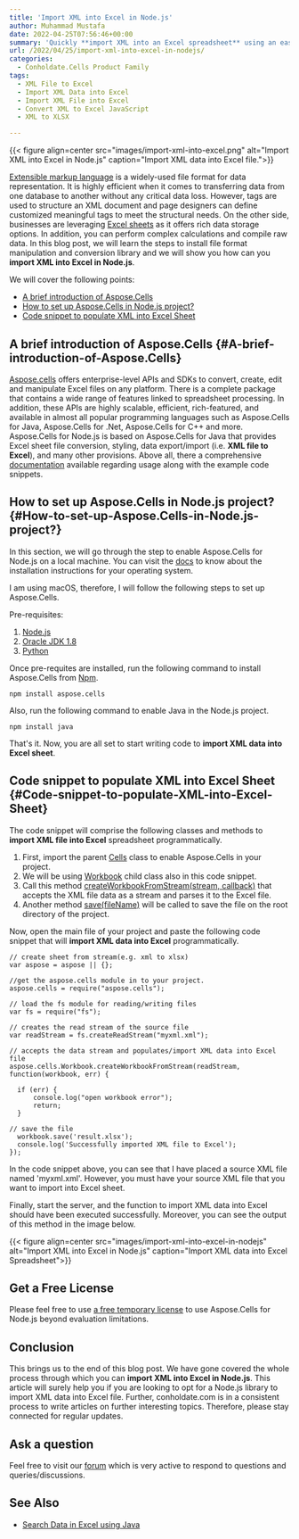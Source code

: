 ```yaml
---
title: 'Import XML into Excel in Node.js'
author: Muhammad Mustafa
date: 2022-04-25T07:56:46+00:00
summary: 'Quickly **import XML into an Excel spreadsheet** using an easy-to-install library. Let's learn how can we set up & enable this provision in our Node.js application.'
url: /2022/04/25/import-xml-into-excel-in-nodejs/
categories:
  - Conholdate.Cells Product Family
tags:
  - XML File to Excel
  - Import XML Data into Excel
  - Import XML File into Excel
  - Convert XML to Excel JavaScript 
  - XML to XLSX

---
```



{{< figure align=center src="images/import-xml-into-excel.png" alt="Import XML into Excel in Node.js" caption="Import XML data into Excel file.">}}

[Extensible markup language][1] is a widely-used file format for data representation. It is highly efficient when it comes to transferring data from one database to another without any critical data loss. However, tags are used to structure an XML document and page designers can define customized meaningful tags to meet the structural needs. On the other side, businesses are leveraging [Excel sheets][2] as it offers rich data storage options. In addition, you can perform complex calculations and compile raw data. In this blog post, we will learn the steps to install file format manipulation and conversion library and we will show you how can you **import XML into Excel in Node.js**.

We will cover the following points:

  * [A brief introduction of Aspose.Cells][3]
  * [How to set up Aspose.Cells in Node.js project?][4]
  * [Code snippet to populate XML into Excel Sheet][5]

## A brief introduction of Aspose.Cells {#A-brief-introduction-of-Aspose.Cells}

[Aspose.cells][6] offers enterprise-level APIs and SDKs to convert, create, edit and manipulate Excel files on any platform. There is a complete package that contains a wide range of features linked to spreadsheet processing. In addition, these APIs are highly scalable, efficient, rich-featured, and available in almost all popular programming languages such as Aspose.Cells for Java, Aspose.Cells for .Net, Aspose.Cells for C++ and more. Aspose.Cells for Node.js is based on Aspose.Cells for Java that provides Excel sheet file conversion, styling, data export/import (i.e. **XML file to Excel**), and many other provisions. Above all, there a comprehensive [documentation][7] available regarding usage along with the example code snippets.

## How to set up Aspose.Cells in Node.js project? {#How-to-set-up-Aspose.Cells-in-Node.js-project?}

In this section, we will go through the step to enable Aspose.Cells for Node.js on a local machine. You can visit the [docs][8] to know about the installation instructions for your operating system.

I am using macOS, therefore, I will follow the following steps to set up Aspose.Cells.

Pre-requisites:

  1. [Node.js][9]
  2. [Oracle JDK 1.8][10]
  3. [Python][11]

Once pre-requites are installed, run the following command to install Aspose.Cells from [Npm][12].

```
npm install aspose.cells
```

Also, run the following command to enable Java in the Node.js project.

```
npm install java
```

That's it. Now, you are all set to start writing code to **import XML data into Excel sheet**.

## Code snippet to populate XML into Excel Sheet {#Code-snippet-to-populate-XML-into-Excel-Sheet}

The code snippet will comprise the following classes and methods to **import XML file into Excel** spreadsheet programmatically.

  1. First, import the parent [Cells][13] class to enable Aspose.Cells in your project.
  2. We will be using [Workbook][14] child class also in this code snippet.
  3. Call this method [createWorkbookFromStream(stream, callback)][15] that accepts the XML file data as a stream and parses it to the Excel file.
  4. Another method [save(fileName)][16] will be called to save the file on the root directory of the project.

Now, open the main file of your project and paste the following code snippet that will **import XML data into Excel** programmatically.

```
// create sheet from stream(e.g. xml to xlsx)
var aspose = aspose || {};

//get the aspose.cells module in to your project.
aspose.cells = require("aspose.cells");

// load the fs module for reading/writing files
var fs = require("fs");

// creates the read stream of the source file
var readStream = fs.createReadStream("myxml.xml");

// accepts the data stream and populates/import XML data into Excel file
aspose.cells.Workbook.createWorkbookFromStream(readStream, function(workbook, err) {

  if (err) {
      console.log("open workbook error");
      return;
  }

// save the file 
  workbook.save('result.xlsx');
  console.log('Successfully imported XML file to Excel');
});
```

In the code snippet above, you can see that I have placed a source XML file named 'myxml.xml'. However, you must have your source XML file that you want to import into Excel sheet.

Finally, start the server, and the function to import XML data into Excel should have been executed successfully. Moreover, you can see the output of this method in the image below.

{{< figure align=center src="images/import-xml-into-excel-in-nodejs" alt="Import XML into Excel in Node.js" caption="Import XML data into Excel Spreadsheet">}}

## Get a Free License

Please feel free to use [a free temporary license][17] to use Aspose.Cells for Node.js beyond evaluation limitations.

## Conclusion

This brings us to the end of this blog post. We have gone covered the whole process through which you can **import XML into Excel in Node.js**. This article will surely help you if you are looking to opt for a Node.js library to import XML data into Excel file. Further, conholdate.com is in a consistent process to write articles on further interesting topics. Therefore, please stay connected for regular updates.

## Ask a question

Feel free to visit our [forum][18] which is very active to respond to questions and queries/discussions.

## See Also

  * [Search Data in Excel using Java][19]

 [1]: https://docs.fileformat.com/web/xml/
 [2]: https://docs.fileformat.com/spreadsheet/_xlsx/
 [3]: #A-brief-introduction-of-Aspose.Cells
 [4]: #How-to-set-up-Aspose.Cells-in-Node.js-project?
 [5]: #Code-snippet-to-populate-XML-into-Excel-Sheet
 [6]: https://products.aspose.com/cells/family/
 [7]: https://apireference.aspose.com/cells/nodejs
 [8]: https://docs.aspose.com/cells/nodejsjava/getting-started/
 [9]: https://nodejs.org/en/download/
 [10]: https://www.oracle.com/java/technologies/downloads/
 [11]: https://www.python.org/
 [12]: https://www.npmjs.com/package/aspose.cells
 [13]: https://apireference.aspose.com/cells/nodejs/cells
 [14]: https://apireference.aspose.com/cells/nodejs/Workbook#importXml
 [15]: https://apireference.aspose.com/cells/nodejs/Workbook#.createWorkbookFromStream
 [16]: https://apireference.aspose.com/cells/nodejs/Workbook#save
 [17]: https://purchase.conholdate.com/temporary-license
 [18]: https://forum.conholdate.com/
 [19]: https://blog.conholdate.com/2022/02/17/search-data-in-excel-using-java/